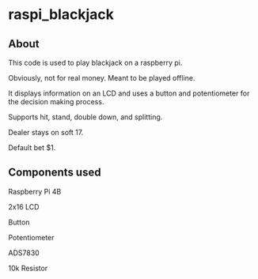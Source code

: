 # raspi_blackjack

## About
This code is used to play blackjack on a raspberry pi.

Obviously, not for real money. Meant to be played offline.

It displays information on an LCD and uses a button and potentiometer for the decision making process.

Supports hit, stand, double down, and splitting.

Dealer stays on soft 17.

Default bet $1.

## Components used
Raspberry Pi 4B

2x16 LCD

Button

Potentiometer

ADS7830

10k Resistor


